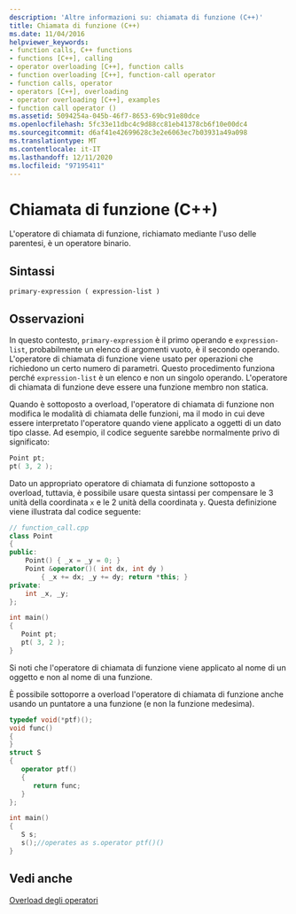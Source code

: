 ```yaml
---
description: 'Altre informazioni su: chiamata di funzione (C++)'
title: Chiamata di funzione (C++)
ms.date: 11/04/2016
helpviewer_keywords:
- function calls, C++ functions
- functions [C++], calling
- operator overloading [C++], function calls
- function overloading [C++], function-call operator
- function calls, operator
- operators [C++], overloading
- operator overloading [C++], examples
- function call operator ()
ms.assetid: 5094254a-045b-46f7-8653-69bc91e80dce
ms.openlocfilehash: 5fc33e11dbc4c9d88cc81eb41378cb6f10e00dc4
ms.sourcegitcommit: d6af41e42699628c3e2e6063ec7b03931a49a098
ms.translationtype: MT
ms.contentlocale: it-IT
ms.lasthandoff: 12/11/2020
ms.locfileid: "97195411"
---
```

# <a name="function-call-c"></a>Chiamata di funzione (C++)

L'operatore di chiamata di funzione, richiamato mediante l'uso delle parentesi, è un operatore binario.

## <a name="syntax"></a>Sintassi

```
primary-expression ( expression-list )
```

## <a name="remarks"></a>Osservazioni

In questo contesto, `primary-expression` è il primo operando e `expression-list`, probabilmente un elenco di argomenti vuoto, è il secondo operando. L'operatore di chiamata di funzione viene usato per operazioni che richiedono un certo numero di parametri. Questo procedimento funziona perché `expression-list` è un elenco e non un singolo operando. L'operatore di chiamata di funzione deve essere una funzione membro non statica.

Quando è sottoposto a overload, l'operatore di chiamata di funzione non modifica le modalità di chiamata delle funzioni, ma il modo in cui deve essere interpretato l'operatore quando viene applicato a oggetti di un dato tipo classe. Ad esempio, il codice seguente sarebbe normalmente privo di significato:

```cpp
Point pt;
pt( 3, 2 );
```

Dato un appropriato operatore di chiamata di funzione sottoposto a overload, tuttavia, è possibile usare questa sintassi per compensare le 3 unità della coordinata `x` e le 2 unità della coordinata `y`. Questa definizione viene illustrata dal codice seguente:

```cpp
// function_call.cpp
class Point
{
public:
    Point() { _x = _y = 0; }
    Point &operator()( int dx, int dy )
        { _x += dx; _y += dy; return *this; }
private:
    int _x, _y;
};

int main()
{
   Point pt;
   pt( 3, 2 );
}
```

Si noti che l'operatore di chiamata di funzione viene applicato al nome di un oggetto e non al nome di una funzione.

È possibile sottoporre a overload l'operatore di chiamata di funzione anche usando un puntatore a una funzione (e non la funzione medesima).

```cpp
typedef void(*ptf)();
void func()
{
}
struct S
{
   operator ptf()
   {
      return func;
   }
};

int main()
{
   S s;
   s();//operates as s.operator ptf()()
}
```

## <a name="see-also"></a>Vedi anche

[Overload degli operatori](../cpp/operator-overloading.md)
